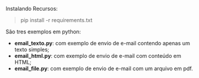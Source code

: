 Instalando Recursos:
>pip install -r requirements.txt


São tres exemplos em python:
* **email_texto.py**: com exemplo de envio de e-mail contendo apenas um texto simples;
* **email_html.py**: com exemplo de envio de e-mail com conteúdo em HTML;
* **email_file.py**: com exemplo de envio de e-mail com um arquivo em pdf. 